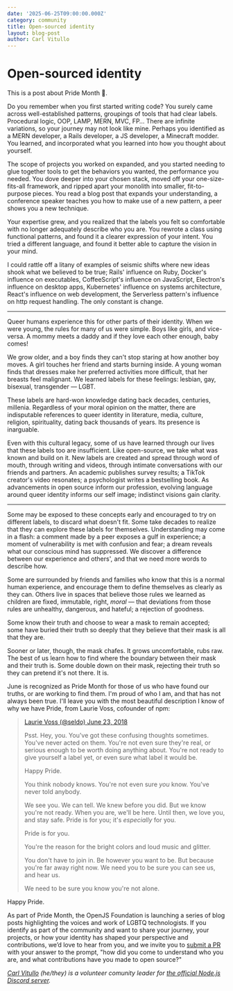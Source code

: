 ```yaml
---
date: '2025-06-25T09:00:00.000Z'
category: community
title: Open-sourced identity
layout: blog-post
author: Carl Vitullo
---
```


# Open-sourced identity

This is a post about Pride Month 🌈.

Do you remember when you first started writing code? You surely came across well-established patterns, groupings of tools that had clear labels. Procedural logic, OOP, LAMP, MERN, MVC, FP… There are infinite variations, so your journey may not look like mine. Perhaps you identified as a MERN developer, a Rails developer, a JS developer, a Minecraft modder. You learned, and incorporated what you learned into how you thought about yourself.

The scope of projects you worked on expanded, and you started needing to glue together tools to get the behaviors you wanted, the performance you needed. You dove deeper into your chosen stack, moved off your one-size-fits-all framework, and ripped apart your monolith into smaller, fit-to-purpose pieces. You read a blog post that expands your understanding, a conference speaker teaches you how to make use of a new pattern, a peer shows you a new technique.

Your expertise grew, and you realized that the labels you felt so comfortable with no longer adequately describe who you are. You rewrote a class using functional patterns, and found it a clearer expression of your intent. You tried a different language, and found it better able to capture the vision in your mind.

I could rattle off a litany of examples of seismic shifts where new ideas shook what we believed to be true; Rails' influence on Ruby, Docker's influence on executables, CoffeeScript's influence on JavaScript, Electron's influence on desktop apps, Kubernetes' influence on systems architecture, React's influence on web development, the Serverless pattern's influence on http request handling. The only constant is change.

---

Queer humans experience this for other parts of their identity. When we were young, the rules for many of us were simple. Boys like girls, and vice-versa. A mommy meets a daddy and if they love each other enough, baby comes!

We grow older, and a boy finds they can't stop staring at how another boy moves. A girl touches her friend and starts burning inside. A young woman finds that dresses make her preferred activities more difficult, that her breasts feel malignant. We learned labels for these feelings: lesbian, gay, bisexual, transgender — LGBT.

These labels are hard-won knowledge dating back decades, centuries, millenia. Regardless of your moral opinion on the matter, there are indisputable references to queer identity in literature, media, culture, religion, spirituality, dating back thousands of years. Its presence is inarguable.

Even with this cultural legacy, some of us have learned through our lives that these labels too are insufficient. Like open-source, we take what was known and build on it. New labels are created and spread through word of mouth, through writing and videos, through intimate conversations with our friends and partners. An academic publishes survey results; a TikTok creator's video resonates; a psychologist writes a bestselling book. As advancements in open source inform our profession, evolving language around queer identity informs our self image; indistinct visions gain clarity.

---

Some may be exposed to these concepts early and encouraged to try on different labels, to discard what doesn't fit. Some take decades to realize that they can explore these labels for themselves. Understanding may come in a flash: a comment made by a peer exposes a gulf in experience; a moment of vulnerability is met with confusion and fear; a dream reveals what our conscious mind has suppressed. We discover a difference between our experience and others', and that we need more words to describe how.

Some are surrounded by friends and families who know that this is a normal human experience, and encourage them to define themselves as clearly as they can. Others live in spaces that believe those rules we learned as children are fixed, immutable, right, _moral_ — that deviations from those rules are unhealthy, dangerous, and hateful; a rejection of goodness.

Some know their truth and choose to wear a mask to remain accepted; some have buried their truth so deeply that they believe that their mask is all that they are.

Sooner or later, though, the mask chafes. It grows uncomfortable, rubs raw. The best of us learn how to find where the boundary between their mask and their truth is. Some double down on their mask, rejecting their truth so they can pretend it's not there. It is.

June is recognized as Pride Month for those of us who have found our truths, or are working to find them. I'm proud of who I am, and that has not always been true. I'll leave you with the most beautiful description I know of why we have Pride, from Laurie Voss, cofounder of npm:

> [Laurie Voss (@seldo) June 23, 2018](https://x.com/seldo/status/1010401548998885376/)
>
> Psst. Hey, you. You've got these confusing thoughts sometimes. You've never acted on them. You're not even sure they're real, or serious enough to be worth doing anything about. You're not ready to give yourself a label yet, or even sure what label it would be.
>
> Happy Pride.
>
> You think nobody knows. You're not even sure _you_ know. You've never told anybody.
>
> We see you. We can tell. We knew before you did. But we know you're not ready. When you are, we'll be here. Until then, we love you, and stay safe. Pride is for you; it's _especially_ for you.
>
> Pride is for you.
>
> You're the reason for the bright colors and loud music and glitter.
>
> You don't have to join in. Be however you want to be. But because you're far away right now. We need you to be sure you can see us, and hear us.
>
> We need to be sure you know you're not alone.

Happy Pride.

As part of Pride Month, the OpenJS Foundation is launching a series of blog posts highlighting the voices and work of LGBTQ technologists. If you identify as part of the community and want to share your journey, your projects, or how your identity has shaped your perspective and contributions, we’d love to hear from you, and we invite you to [submit a PR](https://github.com/nodejs/nodejs.org/tree/main/apps/site/pages/en/blog/community) with your answer to the prompt, "how did you come to understand who you are, and what contributions have you made to open source?"

_[Carl Vitullo](https://vcarl.com/) (he/they) is a volunteer comunity leader for [the official Node.js Discord server](https://discord.gg/vUsrbjd)._
